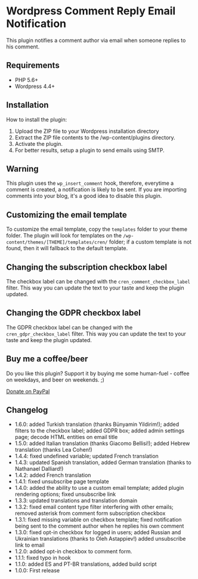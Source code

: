 # Wordpress Comment Reply Email Notification

This plugin notifies a comment author via email when someone replies to his comment.

## Requirements
* PHP 5.6+
* Wordpress 4.4+

## Installation

How to install the plugin:

1. Upload the ZIP file to your Wordpress installation directory
2. Extract the ZIP file contents to the /wp-content/plugins directory.
3. Activate the plugin.
4. For better results, setup a plugin to send emails using SMTP.

## Warning

This plugin uses the `wp_insert_comment` hook, therefore, everytime a comment is created, a notification is likely to be sent. If you are importing comments into your blog, it's a good idea to disable this plugin.

## Customizing the email template

To customize the email template, copy the `templates` folder to your theme folder. The plugin will look for templates on the `/wp-content/themes/[THEME]/templates/cren/` folder; if a custom template is not found, then it will fallback to the default template.

## Changing the subscription checkbox label

The checkbox label can be changed with the `cren_comment_checkbox_label` filter. This way you can update the text to your taste and keep the plugin updated.

## Changing the GDPR checkbox label

The GDPR checkbox label can be changed with the `cren_gdpr_checkbox_label` filter. This way you can update the text to your taste and keep the plugin updated.

## Buy me a coffee/beer

Do you like this plugin? Support it by buying me some human-fuel - coffee on weekdays, and beer on weekends. ;)

[Donate on PayPal](https://www.paypal.com/cgi-bin/webscr?cmd=_s-xclick&hosted_button_id=HG8SRFWT4XY58)


## Changelog
* 1.6.0: added Turkish translation (thanks Bünyamin Yildirim!); added filters to the checkbox label; added GDPR box; added admin settings page; decode HTML entities on email title
* 1.5.0: added Italian translation (thanks Giacomo Bellisi!); added Hebrew translation (thanks Lea Cohen!)
* 1.4.4: fixed undefined variable; updated French translation
* 1.4.3: updated Spanish translation, added German translation  (thanks to Nathanael Dalliard!)
* 1.4.2: added French translation
* 1.4.1: fixed unsubscribe page template
* 1.4.0: added the ability to use a custom email template; added plugin rendering options; fixed unsubscribe link
* 1.3.3: updated translations and translation domain
* 1.3.2: fixed email content type filter interfering with other emails; removed asterisk from comment form subscription checkbox
* 1.3.1: fixed missing variable on checkbox template; fixed notification being sent to the comment author when he replies his own comment
* 1.3.0: fixed opt-in checkbox for logged in users; added Russian and Ukrainian translations (thanks to Oleh Astappiev!) added unsubscribe link to email
* 1.2.0: added opt-in checkbox to comment form.
* 1.1.1: fixed typo in hook
* 1.1.0: added ES and PT-BR translations, added build script
* 1.0.0: First release
